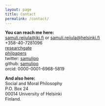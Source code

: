 ```yaml
---
layout: page
title: Contact
permalink: /contact/
---
```

**You can reach me here:**  
<a href="mailto:samuli.reijula@iki.fi">samuli.reijula@iki.fi</a> or  <a href="mailto:samuli.reijula@helsinki.fi">samuli.reijula@helsinki.fi</a>  
+358-40-7281096  
<a href="https://www.researchgate.net/profile/Samuli_Reijula" target="_blank">researchgate</a>   
<a href="https://philpapers.org/profile/34787" target="_blank">philpapers</a>   
twitter: <a href="https://twitter.com/samulipo" target="_blank">samulipo</a>  
github: <a href="https://github.com/samulipo/" target="_blank">samulipo</a>    
orcid: 0000-0001-6968-5819   

**And also here:**  
Social and Moral Philosophy   
P.O. Box 24   
00014 University of Helsinki  
Finland.  
